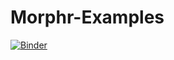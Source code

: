# Morphr-Examples

[![Binder](https://mybinder.org/badge_logo.svg)](https://mybinder.org/v2/gh/oberbichler/Morphr-Examples/master?urlpath=lab/tree)
